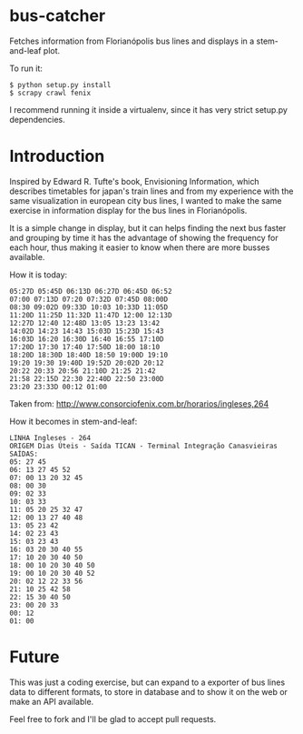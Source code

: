 bus-catcher
===========

Fetches information from Florianópolis bus lines and displays in a stem-and-leaf plot.

To run it:

```
$ python setup.py install
$ scrapy crawl fenix
```

I recommend running it inside a virtualenv, since it has very strict setup.py dependencies.

Introduction
============

Inspired by Edward R. Tufte's book, Envisioning Information, which describes timetables
for japan's train lines and from my experience with the same visualization in european city
bus lines, I wanted to make the same exercise in information display for the bus lines in
Florianópolis.

It is a simple change in display, but it can helps finding the next bus faster and grouping
by time it has the advantage of showing the frequency for each hour, thus making it easier
to know when there are more busses available.

How it is today:

```
05:27D 05:45D 06:13D 06:27D 06:45D 06:52
07:00 07:13D 07:20 07:32D 07:45D 08:00D
08:30 09:02D 09:33D 10:03 10:33D 11:05D
11:20D 11:25D 11:32D 11:47D 12:00 12:13D
12:27D 12:40 12:48D 13:05 13:23 13:42
14:02D 14:23 14:43 15:03D 15:23D 15:43
16:03D 16:20 16:30D 16:40 16:55 17:10D
17:20D 17:30 17:40 17:50D 18:00 18:10
18:20D 18:30D 18:40D 18:50 19:00D 19:10
19:20 19:30 19:40D 19:52D 20:02D 20:12
20:22 20:33 20:56 21:10D 21:25 21:42
21:58 22:15D 22:30 22:40D 22:50 23:00D
23:20 23:33D 00:12 01:00
```

Taken from: http://www.consorciofenix.com.br/horarios/ingleses,264

How it becomes in stem-and-leaf:

```
LINHA Ingleses - 264
ORIGEM Dias Úteis - Saída TICAN - Terminal Integração Canasvieiras
SAÍDAS:
05: 27 45
06: 13 27 45 52
07: 00 13 20 32 45
08: 00 30
09: 02 33
10: 03 33
11: 05 20 25 32 47
12: 00 13 27 40 48
13: 05 23 42
14: 02 23 43
15: 03 23 43
16: 03 20 30 40 55
17: 10 20 30 40 50
18: 00 10 20 30 40 50
19: 00 10 20 30 40 52
20: 02 12 22 33 56
21: 10 25 42 58
22: 15 30 40 50
23: 00 20 33
00: 12
01: 00
```

Future
======

This was just a coding exercise, but can expand to a exporter of bus lines data to different
formats, to store in database and to show it on the web or make an API available.

Feel free to fork and I'll be glad to accept pull requests.
